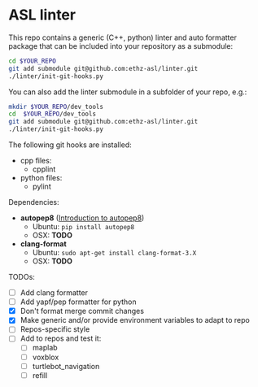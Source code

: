 # ASL linter

This repo contains a generic (C++, python) linter and auto formatter package that can be included into your repository as a submodule:
```bash
cd $YOUR_REPO
git add submodule git@github.com:ethz-asl/linter.git
./linter/init-git-hooks.py
```

You can also add the linter submodule in a subfolder of your repo, e.g.:
```bash
mkdir $YOUR_REPO/dev_tools
cd  $YOUR_REPO/dev_tools
git add submodule git@github.com:ethz-asl/linter.git
./linter/init-git-hooks.py
```

The following git hooks are installed:
 * cpp files:
   * cpplint
 * python files:
   * pylint

Dependencies:
 * **autopep8** ([Introduction to autopep8](http://avilpage.com/2015/05/automatically-pep8-your-python-code.html))
   * Ubuntu: `pip install autopep8`
   * OSX: **TODO**
 * **clang-format**
   * Ubuntu: `sudo apt-get install clang-format-3.X`
   * OSX: **TODO**

TODOs:
 - [ ] Add clang formatter
 - [ ] Add yapf/pep formatter for python
 - [x] Don't format merge commit changes
 - [x] Make generic and/or provide environment variables to adapt to repo
 - [ ] Repos-specific style
 - [ ] Add to repos and test it:
   - [ ] maplab
   - [ ] voxblox
   - [ ] turtlebot_navigation
   - [ ] refill
